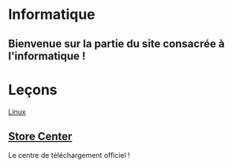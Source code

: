 # Informatique
## Bienvenue sur la partie du site consacrée à l'informatique !
# Leçons
[Linux](Learn/Linux/Admin/index.html)
## [Store Center](../Store-center/)
Le centre de téléchargement officiel !